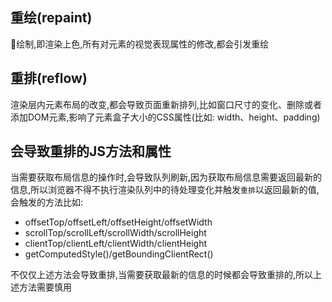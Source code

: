 ## 重绘(repaint)
绘制,即渲染上色,所有对元素的视觉表现属性的修改,都会引发重绘
## 重排(reflow)
渲染层内元素布局的改变,都会导致页面重新排列,比如窗口尺寸的变化、删除或者添加DOM元素,影响了元素盒子大小的CSS属性(比如: width、height、padding)
## 会导致重排的JS方法和属性
当需要获取布局信息的操作时,会导致队列刷新,因为获取布局信息需要返回最新的信息,所以浏览器不得不执行渲染队列中的待处理变化并触发`重排`以返回最新的值,会触发的方法比如:

- offsetTop/offsetLeft/offsetHeight/offsetWidth
- scrollTop/scrollLeft/scrollWidth/scrollHeight
- clientTop/clientLeft/clientWidth/clientHeight
- getComputedStyle()/getBoundingClientRect()

不仅仅上述方法会导致重排,当需要获取最新的信息的时候都会导致重排的,所以上述方法需要慎用